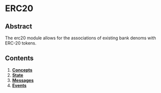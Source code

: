 # ERC20

## Abstract

The erc20 module allows for the associations of existing bank denoms with ERC-20 tokens.


## Contents

1. **[Concepts](./01_concepts/)**
2. **[State](./02_state/)**
3. **[Messages](./03_messages/)**
4. **[Events](./04_events/)**
